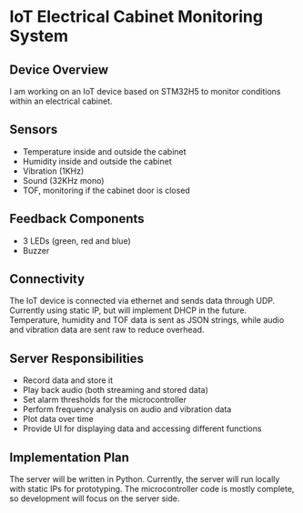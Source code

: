 # IoT Electrical Cabinet Monitoring System

## Device Overview
I am working on an IoT device based on STM32H5 to monitor conditions within an electrical cabinet.

## Sensors
- Temperature inside and outside the cabinet
- Humidity inside and outside the cabinet
- Vibration (1KHz)
- Sound (32KHz mono)
- TOF, monitoring if the cabinet door is closed

## Feedback Components
- 3 LEDs (green, red and blue)
- Buzzer

## Connectivity
The IoT device is connected via ethernet and sends data through UDP. Currently using static IP, but will implement DHCP in the future. Temperature, humidity and TOF data is sent as JSON strings, while audio and vibration data are sent raw to reduce overhead.

## Server Responsibilities
- Record data and store it
- Play back audio (both streaming and stored data)
- Set alarm thresholds for the microcontroller
- Perform frequency analysis on audio and vibration data
- Plot data over time
- Provide UI for displaying data and accessing different functions

## Implementation Plan
The server will be written in Python. Currently, the server will run locally with static IPs for prototyping. The microcontroller code is mostly complete, so development will focus on the server side.